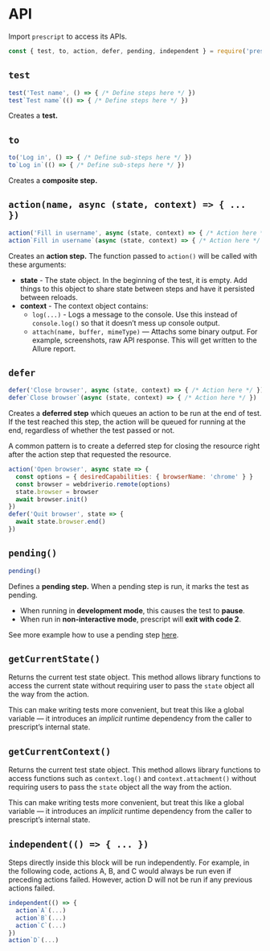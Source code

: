 # API

Import `prescript` to access its APIs.

```js
const { test, to, action, defer, pending, independent } = require('prescript')
```

## `test`

<!-- prettier-ignore-start -->
```js
test('Test name', () => { /* Define steps here */ })
test`Test name`(() => { /* Define steps here */ })
```
<!-- prettier-ignore-end -->

Creates a **test.**

## `to`

<!-- prettier-ignore-start -->
```js
to('Log in', () => { /* Define sub-steps here */ })
to`Log in`(() => { /* Define sub-steps here */ })
```
<!-- prettier-ignore-end -->

Creates a **composite step.**

## `action(name, async (state, context) => { ... })`

<!-- prettier-ignore-start -->
```js
action('Fill in username', async (state, context) => { /* Action here */ })
action`Fill in username`(async (state, context) => { /* Action here */ })
```
<!-- prettier-ignore-end -->

Creates an **action step.** The function passed to `action()` will be called
with these arguments:

- **state** - The state object. In the beginning of the test, it is empty. Add
  things to this object to share state between steps and have it persisted
  between reloads.
- **context** - The context object contains:
  - `log(...)` - Logs a message to the console. Use this instead of
    `console.log()` so that it doesn’t mess up console output.
  - `attach(name, buffer, mimeType)` — Attachs some binary output. For example,
    screenshots, raw API response. This will get written to the Allure report.

## `defer`

<!-- prettier-ignore-start -->
```js
defer('Close browser', async (state, context) => { /* Action here */ })
defer`Close browser`(async (state, context) => { /* Action here */ })
```
<!-- prettier-ignore-end -->

Creates a **deferred step** which queues an action to be run at the end of test.
If the test reached this step, the action will be queued for running at the end,
regardless of whether the test passed or not.

A common pattern is to create a deferred step for closing the resource right
after the action step that requested the resource.

```js
action('Open browser', async state => {
  const options = { desiredCapabilities: { browserName: 'chrome' } }
  const browser = webdriverio.remote(options)
  state.browser = browser
  await browser.init()
})
defer('Quit browser', state => {
  await state.browser.end()
})
```

## `pending()`

<!-- prettier-ignore-start -->
```js
pending()
```
<!-- prettier-ignore-end -->

Defines a **pending step.** When a pending step is run, it marks the test as
pending.

- When running in **development mode**, this causes the test to **pause**.
- When run in **non-interactive mode**, prescript will **exit with code 2**.

See more example how to use a pending step
[here](https://prescript.netlify.com/guide/writing-tests.html#pending-steps).

## `getCurrentState()`

Returns the current test state object. This method allows library functions to
access the current state without requiring user to pass the `state` object all
the way from the action.

This can make writing tests more convenient, but treat this like a global
variable — it introduces an _implicit_ runtime dependency from the caller to
prescript’s internal state.

## `getCurrentContext()`

Returns the current test state object. This method allows library functions to
access functions such as `context.log()` and `context.attachment()` without
requiring users to pass the `state` object all the way from the action.

This can make writing tests more convenient, but treat this like a global
variable — it introduces an _implicit_ runtime dependency from the caller to
prescript’s internal state.

## `independent(() => { ... })`

Steps directly inside this block will be run independently. For example, in the
following code, actions A, B, and C would always be run even if preceding
actions failed. However, action D will not be run if any previous actions
failed.

```js
independent(() => {
  action`A`(...)
  action`B`(...)
  action`C`(...)
})
action`D`(...)
```
